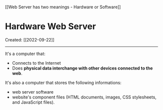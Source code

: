 [[Web Server has two meanings - Hardware or Software]]

# Hardware Web Server
Created:  [[2022-09-22]]

---
It's a computer that:
- Connects to the Internet 
- Does **physical data interchange with other devices connected to the web**.


It's also a computer that stores the following informations:
- web server software  
- website's component files (HTML documents, images, CSS stylesheets, and JavaScript files). 











